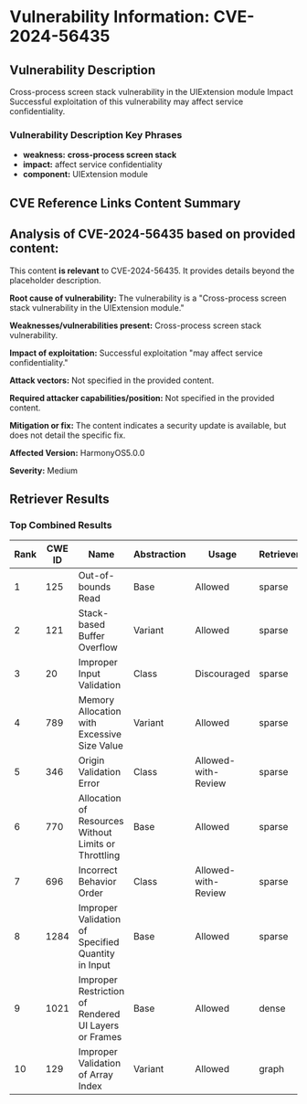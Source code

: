 # Vulnerability Information: CVE-2024-56435

## Vulnerability Description
Cross-process screen stack vulnerability in the UIExtension module Impact Successful exploitation of this vulnerability may affect service confidentiality.

### Vulnerability Description Key Phrases
- **weakness:** **cross-process screen stack**
- **impact:** affect service confidentiality
- **component:** UIExtension module

## CVE Reference Links Content Summary
## Analysis of CVE-2024-56435 based on provided content:

This content **is relevant** to CVE-2024-56435. It provides details beyond the placeholder description.

**Root cause of vulnerability:**
The vulnerability is a "Cross-process screen stack vulnerability in the UIExtension module."

**Weaknesses/vulnerabilities present:**
Cross-process screen stack vulnerability.

**Impact of exploitation:**
Successful exploitation "may affect service confidentiality."

**Attack vectors:**
Not specified in the provided content.

**Required attacker capabilities/position:**
Not specified in the provided content.

**Mitigation or fix:**
The content indicates a security update is available, but does not detail the specific fix.

**Affected Version:**
HarmonyOS5.0.0

**Severity:**
Medium

## Retriever Results

### Top Combined Results

| Rank | CWE ID | Name | Abstraction | Usage  | Retrievers | Individual Scores |
|------|--------|------|-------------|-------|------------|-------------------|
| 1 | 125 | Out-of-bounds Read | Base | Allowed | sparse | 0.126 |
| 2 | 121 | Stack-based Buffer Overflow | Variant | Allowed | sparse | 0.118 |
| 3 | 20 | Improper Input Validation | Class | Discouraged | sparse | 0.112 |
| 4 | 789 | Memory Allocation with Excessive Size Value | Variant | Allowed | sparse | 0.110 |
| 5 | 346 | Origin Validation Error | Class | Allowed-with-Review | sparse | 0.105 |
| 6 | 770 | Allocation of Resources Without Limits or Throttling | Base | Allowed | sparse | 0.104 |
| 7 | 696 | Incorrect Behavior Order | Class | Allowed-with-Review | sparse | 0.103 |
| 8 | 1284 | Improper Validation of Specified Quantity in Input | Base | Allowed | sparse | 0.102 |
| 9 | 1021 | Improper Restriction of Rendered UI Layers or Frames | Base | Allowed | dense | 0.588 |
| 10 | 129 | Improper Validation of Array Index | Variant | Allowed | graph | 0.003 |

